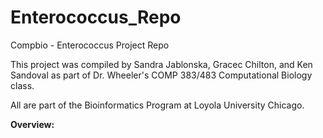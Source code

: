 # Enterococcus_Repo
Compbio - Enterococcus Project Repo

This project was compiled by Sandra Jablonska, Gracec Chilton, and Ken Sandoval as part of Dr. Wheeler's COMP 383/483 Computational Biology class.

All are part of the Bioinformatics Program at Loyola University Chicago.


**Overview:**
